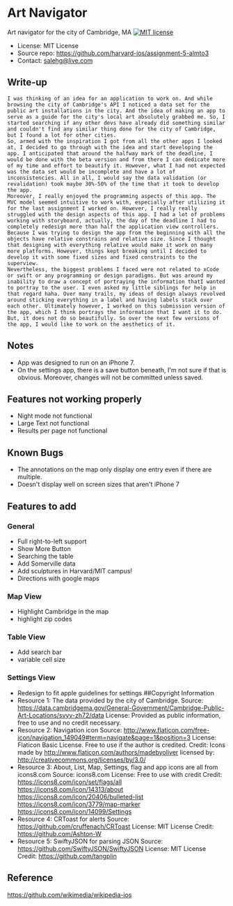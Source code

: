 # Art Navigator
Art navigator for the city of Cambridge, MA
[![MIT license](https://img.shields.io/badge/license-MIT-lightgrey.svg)](https://raw.githubusercontent.com/harvard-ios/assignment-5-almto3/master/LICENSE.txt)
* License: MIT License
* Source repo: https://github.com/harvard-ios/assignment-5-almto3
* Contact: salehg@live.com

## Write-up
	I was thinking of an idea for an application to work on. And while browsing the city of Cambridge's API I noticed a data set for the public art installations in the city. And the idea of making an app to serve as a guide for the city's local art absolutely grabbed me. So, I started searching if any other devs have already did something similar and couldn't find any similar thing done for the city of Cambridge, but I found a lot for other cities.
	So, armed with the inspiration I got from all the other apps I looked at, I decided to go through with the idea and start developing the app. I anticipated that around the halfway mark of the deadline, I would be done with the beta version and from there I can dedicate more of my time and effort to beautify it. However, what I had not expected was the data set would be incomplete and have a lot of inconsistencies. All in all, I would say the data validation (or revalidation) took maybe 30%-50% of the time that it took to develop the app.
	Moreover, I really enjoyed the programming aspects of this app. The MVC model seemed intuitive to work with, especially after utilizing it for the last assignment I worked on. However, I really really struggled with the design aspects of this app. I had a lot of problems working with storyboard, actually, the day of the deadline I had to completely redesign more than half the application view controllers. Because I was trying to design the app from the beginning with all the objects have relative constrains and relative size. Since I thought that designing with everything relative would make it work on many more platforms. However, things kept breaking until I decided to develop it with some fixed sizes and fixed constraints to the superview.
	Nevertheless, the biggest problems I faced were not related to xCode or swift or any programming or design paradigms. But was around my inability to draw a concept of portraying the information thatI wanted to portray to the user. I even asked my little siblings for help in that regard haha. Over many trails, my ideas of design always revolved around sticking everything in a label and having labels stack over each other. Ultimately however, I worked on this submission version of the app, which I think portrays the information that I want it to do. But, it does not do so beautifully. So over the next few versions of the app, I would like to work on the aesthetics of it.

## Notes
 * App was designed to run on an iPhone 7.
 * On the settings app, there is a save button beneath, I'm not sure if that is obvious. Moreover, changes will not be committed unless saved.

## Features not working properly
 * Night mode not functional
 * Large Text not functional
 * Results per page not functional

## Known Bugs
 * The annotations on the map only display one entry even if there are multiple.
 * Doesn't display well on screen sizes that aren't iPhone 7

## Features to add
### General
 * Full right-to-left support
 * Show More Button
 * Searching the table
 * Add Somerville data
 * Add sculptures in Harvard/MIT campus!
 * Directions with google maps
### Map View
 * Highlight Cambridge in the map
 * highlight zip codes
### Table View
 * Add search bar
 * variable cell size
### Settings View
 * Redesign to fit apple guidelines for settings
##Copyright Information
 * Resource 1:
   The data provided by the city of Cambridge.
   Source: https://data.cambridgema.gov/General-Government/Cambridge-Public-Art-Locations/svyv-zh72/data
   License: Provided as public information, free to use and no credit necessary.
 * Resource 2:
   Navigation icon
   Source: http://www.flaticon.com/free-icon/navigation_149049#term=navigate&page=1&position=3
   License: Flaticon Basic License. Free to use if the author is credited.
   Credit:
     Icons made by http://www.flaticon.com/authors/madebyoliver
     licensed by: http://creativecommons.org/licenses/by/3.0/
 * Resource 3:
   About, List, Map, Settings, flag and app icons are all from icons8.com
   Source: icons8.com
   License: Free to use with credit
   Credit:
     https://icons8.com/icon/set/flags/all
     https://icons8.com/icon/14313/about
     https://icons8.com/icon/20406/bulleted-list
     https://icons8.com/icon/3779/map-marker
     https://icons8.com/icon/14099/Settings
 * Resource 4:
   CRToast for alerts
   Source: https://github.com/cruffenach/CRToast
   License: MIT License
   Credit:
     https://github.com/Ashton-W
 * Resource 5:
   SwiftyJSON for parsing JSON
   Source: https://github.com/SwiftyJSON/SwiftyJSON
   License: MIT License
   Credit:
     https://github.com/tangplin

## Reference
 https://github.com/wikimedia/wikipedia-ios
